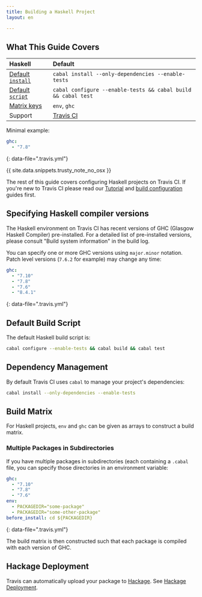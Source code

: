 ```yaml
---
title: Building a Haskell Project
layout: en

---
```


## What This Guide Covers

<aside markdown="block" class="ataglance">

| Haskell                                     | Default                                                       |
|:--------------------------------------------|:--------------------------------------------------------------|
| [Default `install`](#dependency-management) | `cabal install --only-dependencies --enable-tests`            |
| [Default `script`](#default-build-script)   | `cabal configure --enable-tests && cabal build && cabal test` |
| [Matrix keys](#build-matrix)                | `env`, `ghc`                                                  |
| Support                                     | [Travis CI](mailto:support@travis-ci.com)                     |

Minimal example:

```yaml
ghc:
  - "7.8"
```
{: data-file=".travis.yml"}

</aside>

{{ site.data.snippets.trusty_note_no_osx }}

The rest of this guide covers configuring Haskell projects on Travis CI. If
you're new to Travis CI please read our [Tutorial](/user/tutorial/)
and [build configuration](/user/customizing-the-build/) guides first.

## Specifying Haskell compiler versions

The Haskell environment on Travis CI has recent versions of GHC (Glasgow Haskell
Compiler) pre-installed. For a detailed list of pre-installed versions, please
consult "Build system information" in the build log.

You can specify one or more GHC versions using `major.minor` notation. Patch
level versions (`7.6.2` for example) may change any time:

```yaml
ghc:
  - "7.10"
  - "7.8"
  - "7.6"
  - "8.4.1"
```
{: data-file=".travis.yml"}

## Default Build Script

The default Haskell build script is:

```bash
cabal configure --enable-tests && cabal build && cabal test
```

## Dependency Management

By default Travis CI uses `cabal` to manage your project's dependencies:

```bash
cabal install --only-dependencies --enable-tests
```

## Build Matrix

For Haskell projects, `env` and `ghc` can be given as arrays
to construct a build matrix.

### Multiple Packages in Subdirectories

If you have multiple packages in subdirectories (each containing a `.cabal` file,
you can specify those directories in an environment variable:

```yaml
ghc:
  - "7.10"
  - "7.8"
  - "7.6"
env:
  - PACKAGEDIR="some-package"
  - PACKAGEDIR="some-other-package"
before_install: cd ${PACKAGEDIR}
```
{: data-file=".travis.yml"}

The build matrix is then constructed such that each package is compiled with each version of GHC.

## Hackage Deployment

Travis can automatically upload your package to [Hackage](https://hackage.haskell.org/).
See [Hackage Deployment](/user/deployment/hackage/).
